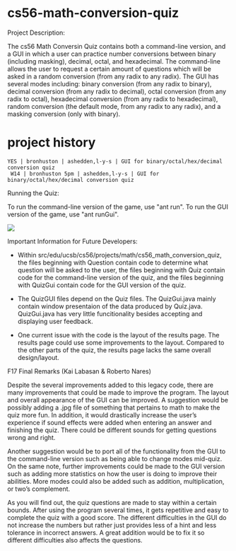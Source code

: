 # cs56-math-conversion-quiz

Project Description:

The cs56 Math Conversin Quiz contains both a command-line version, and a GUI in which a user can practice number conversions between binary (including masking), decimal, octal, and hexadecimal. The command-line allows the user to request a certain amount of questions which will be asked in a random conversion (from any radix to any radix). The GUI has several modes including: binary conversion (from any radix to binary), decimal conversion (from any radix to decimal), octal conversion (from any radix to octal), hexadecimal conversion (from any radix to hexadecimal), random conversion (the default mode, from any radix to any radix), and a masking conversion (only with binary).


project history
===============
```
YES | bronhuston | ashedden,l-y-s | GUI for binary/octal/hex/decimal conversion quiz 
 W14 | bronhuston 5pm | ashedden,l-y-s | GUI for binary/octal/hex/decimal conversion quiz
```

Running the Quiz:

To run the command-line version of the game, use "ant run". To run the GUI version of the game, use "ant runGui".


![](http://imgur.com/oEDviAw.png)


Important Information for Future Developers:

* Within src/edu/ucsb/cs56/projects/math/cs56_math_conversion_quiz, the files beginning with Question contain code to determine what question will be asked to the user, the files beginning with Quiz contain code for the command-line version of the quiz, and the files beginning with QuizGui contain code for the GUI version of the quiz.

* The QuizGUI files depend on the Quiz files. The QuizGui.java mainly contain window presentaion of the data produced by Quiz.java. QuizGui.java has very little funcitionality besides accepting and displaying user feedback.

* One current issue with the code is the layout of the results page. The results page could use some improvements to the layout. Compared to the other parts of the quiz, the results page lacks the same overall design/layout.
 
F17 Final Remarks (Kai Labasan & Roberto Nares)

Despite the several improvements added to this legacy code, there are many improvements that could be made to improve the program. The layout and overall appearance of the GUI can be improved. A suggestion would be possibly adding a .jpg file of something that pertains to math to make the quiz more fun. In addition, it would drastically increase the user’s experience if sound effects were added when entering an answer and finishing the quiz. There could be different sounds for getting questions wrong and right. 

Another suggestion would be to port all of the functionality from the GUI to the command-line version such as being able to change modes mid-quiz. On the same note, further improvements could be made to the GUI version such as adding more statistics on how the user is doing to improve their abilities. More modes could also be added such as addition, multiplication, or two’s complement. 

As you will find out, the quiz questions are made to stay within a certain bounds. After using the program several times, it gets repetitive and easy to complete the quiz with a good score. The different difficulties in the GUI do not increase the numbers but rather just provides less of a hint and less tolerance in incorrect answers. A great addition would be to fix it so different difficulties also affects the questions.




